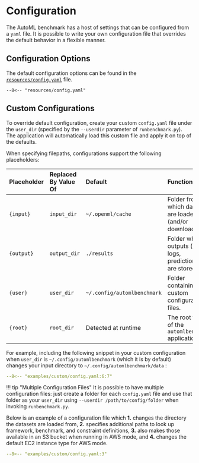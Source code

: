 # Configuration

The AutoML benchmark has a host of settings that can be configured from a `yaml` file.
It is possible to write your own configuration file that overrides the default behavior
in a flexible manner.

## Configuration Options

The default configuration options can be found in the 
[`resources/config.yaml`](../../resources/config.yaml) file.

```{ .yaml title="resources/config.yaml" .limit_max_height }
--8<-- "resources/config.yaml"
```

## Custom Configurations
To override default configuration, create your custom `config.yaml` file under the
`user_dir` (specified by the `--userdir` parameter of `runbenchmark.py`).
The application will automatically load this custom file and apply it on top of the defaults.

When specifying filepaths, configurations support the following placeholders:

| Placeholder | Replaced By Value Of | Default                     | Function                                                               |
|:------------|:---------------------|:----------------------------|:-----------------------------------------------------------------------|
| `{input}`   | `input_dir`          | `~/.openml/cache`           | Folder from which datasets are loaded (and/or downloaded)              |
| `{output}`  | `output_dir`         | `./results`                 | Folder where all outputs (results, logs, predictions, ...) are stored. |
| `{user}`    | `user_dir`           | `~/.config/automlbenchmark` | Folder containing custom configuration files.                          |
| `{root}`    | `root_dir`           | Detected at runtime         | The root folder of the `automlbenchmark` application.                  |

For example, including the following snippet in your custom configuration when
`user_dir` is `~/.config/automlbenchmark` (which it is by default) changes your 
input directory to `~/.config/automlbenchmark/data` :

```yaml title="examples/custom/config.yaml"
--8<-- "examples/custom/config.yaml:6:7"
```

!!! tip "Multiple Configuration Files"
    It is possible to have multiple configuration files: 
    just create a folder for each `config.yaml` file and use that folder as your 
    `user_dir` using `--userdir /path/to/config/folder` when invoking `runbenchmark.py`.


Below is an example of a configuration file which **1.** changes the directory the 
datasets are loaded from, **2.** specifies additional paths to look up framework,
benchmark, and constraint definitions, **3.** also makes those available in an S3 bucket 
when running in AWS mode, and **4.** changes the default EC2 instance type for AWS mode.

```yaml title="examples/custom/config.yaml"
--8<-- "examples/custom/config.yaml:3"
```
